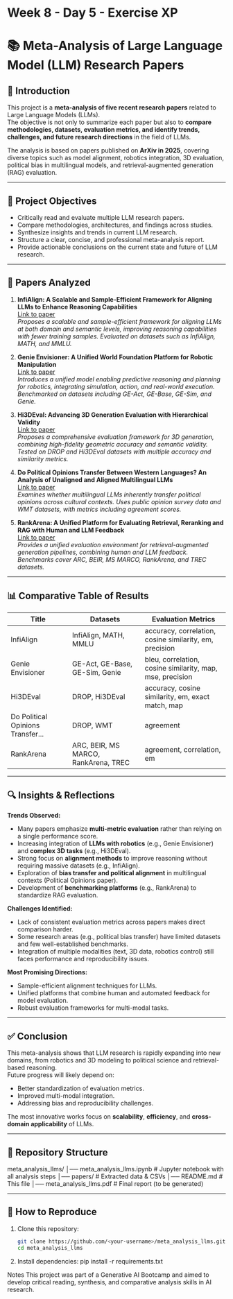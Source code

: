 # Week 8 - Day 5 - Exercise XP
# 📚 Meta-Analysis of Large Language Model (LLM) Research Papers

## 📖 Introduction
This project is a **meta-analysis of five recent research papers** related to Large Language Models (LLMs).  
The objective is not only to summarize each paper but also to **compare methodologies, datasets, evaluation metrics, and identify trends, challenges, and future research directions** in the field of LLMs.

The analysis is based on papers published on **ArXiv in 2025**, covering diverse topics such as model alignment, robotics integration, 3D evaluation, political bias in multilingual models, and retrieval-augmented generation (RAG) evaluation.

---

## 🎯 Project Objectives
- Critically read and evaluate multiple LLM research papers.
- Compare methodologies, architectures, and findings across studies.
- Synthesize insights and trends in current LLM research.
- Structure a clear, concise, and professional meta-analysis report.
- Provide actionable conclusions on the current state and future of LLM research.

---

## 📄 Papers Analyzed

1. **InfiAlign: A Scalable and Sample-Efficient Framework for Aligning LLMs to Enhance Reasoning Capabilities**  
   [Link to paper](https://arxiv.org/abs/2508.05496)  
   *Proposes a scalable and sample-efficient framework for aligning LLMs at both domain and semantic levels, improving reasoning capabilities with fewer training samples. Evaluated on datasets such as InfiAlign, MATH, and MMLU.*

2. **Genie Envisioner: A Unified World Foundation Platform for Robotic Manipulation**  
   [Link to paper](https://arxiv.org/html/2508.05635v1)  
   *Introduces a unified model enabling predictive reasoning and planning for robotics, integrating simulation, action, and real-world execution. Benchmarked on datasets including GE-Act, GE-Base, GE-Sim, and Genie.*

3. **Hi3DEval: Advancing 3D Generation Evaluation with Hierarchical Validity**  
   [Link to paper](https://arxiv.org/abs/2508.05609)  
   *Proposes a comprehensive evaluation framework for 3D generation, combining high-fidelity geometric accuracy and semantic validity. Tested on DROP and Hi3DEval datasets with multiple accuracy and similarity metrics.*

4. **Do Political Opinions Transfer Between Western Languages? An Analysis of Unaligned and Aligned Multilingual LLMs**  
   [Link to paper](https://arxiv.org/abs/2508.05553)  
   *Examines whether multilingual LLMs inherently transfer political opinions across cultural contexts. Uses public opinion survey data and WMT datasets, with metrics including agreement scores.*

5. **RankArena: A Unified Platform for Evaluating Retrieval, Reranking and RAG with Human and LLM Feedback**  
   [Link to paper](https://arxiv.org/abs/2508.05512)  
   *Provides a unified evaluation environment for retrieval-augmented generation pipelines, combining human and LLM feedback. Benchmarks cover ARC, BEIR, MS MARCO, RankArena, and TREC datasets.*

---

## 📊 Comparative Table of Results

| Title | Datasets | Evaluation Metrics |
|-------|----------|--------------------|
| InfiAlign | InfiAlign, MATH, MMLU | accuracy, correlation, cosine similarity, em, precision |
| Genie Envisioner | GE-Act, GE-Base, GE-Sim, Genie | bleu, correlation, cosine similarity, map, mse, precision |
| Hi3DEval | DROP, Hi3DEval | accuracy, cosine similarity, em, exact match, map |
| Do Political Opinions Transfer... | DROP, WMT | agreement |
| RankArena | ARC, BEIR, MS MARCO, RankArena, TREC | agreement, correlation, em |

---

## 🔍 Insights & Reflections

**Trends Observed:**
- Many papers emphasize **multi-metric evaluation** rather than relying on a single performance score.
- Increasing integration of **LLMs with robotics** (e.g., Genie Envisioner) and **complex 3D tasks** (e.g., Hi3DEval).
- Strong focus on **alignment methods** to improve reasoning without requiring massive datasets (e.g., InfiAlign).
- Exploration of **bias transfer and political alignment** in multilingual contexts (Political Opinions paper).
- Development of **benchmarking platforms** (e.g., RankArena) to standardize RAG evaluation.

**Challenges Identified:**
- Lack of consistent evaluation metrics across papers makes direct comparison harder.
- Some research areas (e.g., political bias transfer) have limited datasets and few well-established benchmarks.
- Integration of multiple modalities (text, 3D data, robotics control) still faces performance and reproducibility issues.

**Most Promising Directions:**
- Sample-efficient alignment techniques for LLMs.
- Unified platforms that combine human and automated feedback for model evaluation.
- Robust evaluation frameworks for multi-modal tasks.

---

## ✅ Conclusion
This meta-analysis shows that LLM research is rapidly expanding into new domains, from robotics and 3D modeling to political science and retrieval-based reasoning.  
Future progress will likely depend on:
- Better standardization of evaluation metrics.
- Improved multi-modal integration.
- Addressing bias and reproducibility challenges.

The most innovative works focus on **scalability**, **efficiency**, and **cross-domain applicability** of LLMs.

---

## 📂 Repository Structure
meta_analysis_llms/
│── meta_analysis_llms.ipynb # Jupyter notebook with all analysis steps
│── papers/ # Extracted data & CSVs
│── README.md # This file
│── meta_analysis_llms.pdf # Final report (to be generated)

---

## 🚀 How to Reproduce
1. Clone this repository:
   ```bash
   git clone https://github.com/<your-username>/meta_analysis_llms.git
   cd meta_analysis_llms

2. Install dependencies:
pip install -r requirements.txt

Notes
This project was part of a Generative AI Bootcamp and aimed to develop critical reading, synthesis, and comparative analysis skills in AI research.
